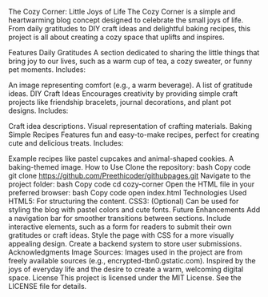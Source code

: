
The Cozy Corner: Little Joys of Life
The Cozy Corner is a simple and heartwarming blog concept designed to celebrate the small joys of life. From daily gratitudes to DIY craft ideas and delightful baking recipes, this project is all about creating a cozy space that uplifts and inspires.

Features
Daily Gratitudes
A section dedicated to sharing the little things that bring joy to our lives, such as a warm cup of tea, a cozy sweater, or funny pet moments.
Includes:

An image representing comfort (e.g., a warm beverage).
A list of gratitude ideas.
DIY Craft Ideas
Encourages creativity by providing simple craft projects like friendship bracelets, journal decorations, and plant pot designs.
Includes:

Craft idea descriptions.
Visual representation of crafting materials.
Baking Simple Recipes
Features fun and easy-to-make recipes, perfect for creating cute and delicious treats.
Includes:

Example recipes like pastel cupcakes and animal-shaped cookies.
A baking-themed image.
How to Use
Clone the repository:
bash
Copy code
git clone https://github.com/Preethicoder/githubpages.git
Navigate to the project folder:
bash
Copy code
cd cozy-corner
Open the HTML file in your preferred browser:
bash
Copy code
open index.html
Technologies Used
HTML5: For structuring the content.
CSS3: (Optional) Can be used for styling the blog with pastel colors and cute fonts.
Future Enhancements
Add a navigation bar for smoother transitions between sections.
Include interactive elements, such as a form for readers to submit their own gratitudes or craft ideas.
Style the page with CSS for a more visually appealing design.
Create a backend system to store user submissions.
Acknowledgments
Image Sources: Images used in the project are from freely available sources (e.g., encrypted-tbn0.gstatic.com).
Inspired by the joys of everyday life and the desire to create a warm, welcoming digital space.
License
This project is licensed under the MIT License. See the LICENSE file for details.